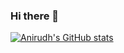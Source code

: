 ### Hi there 👋

<!--
**negiadventures/negiadventures** is a ✨ _special_ ✨ repository because its `README.md` (this file) appears on your GitHub profile.

Here are some ideas to get you started:

- 🔭 I’m currently working on ...
- 🌱 I’m currently learning ...
- 👯 I’m looking to collaborate on ...
- 🤔 I’m looking for help with ...
- 💬 Ask me about ...
- 📫 How to reach me: ...
- 😄 Pronouns: ...
- ⚡ Fun fact: ...
-->

[![Anirudh's GitHub stats](https://github-readme-stats.vercel.app/api?username=negiadventures&show_icons=true&theme=radical)](https://github.com/negiadventures/github-readme-stats)
